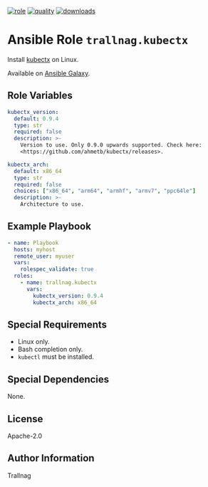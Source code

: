 [![role](https://img.shields.io/ansible/role/55230)](https://galaxy.ansible.com/trallnag/kubectx)
[![quality](https://img.shields.io/ansible/quality/55230)](https://galaxy.ansible.com/trallnag/kubectx)
[![downloads](https://img.shields.io/ansible/role/d/55230?label=downloads)](https://galaxy.ansible.com/trallnag/kubectx)

# Ansible Role `trallnag.kubectx`

Install [kubectx][kubectx] on Linux.

[kubectx]: https://github.com/ahmetb/kubectx

Available on [Ansible Galaxy](https://galaxy.ansible.com/trallnag/kubectx).

## Role Variables

```yaml
kubectx_version:
  default: 0.9.4
  type: str
  required: false
  description: >-
    Version to use. Only 0.9.0 upwards supported. Check here:
    <https://github.com/ahmetb/kubectx/releases>.

kubectx_arch:
  default: x86_64
  type: str
  required: false
  choices: ["x86_64", "arm64", "armhf", "armv7", "ppc64le"]
  description: >-
    Architecture to use.
```

## Example Playbook

```yaml
- name: Playbook
  hosts: myhost
  remote_user: myuser
  vars:
    rolespec_validate: true
  roles:
    - name: trallnag.kubectx
      vars:
        kubectx_version: 0.9.4
        kubectx_arch: x86_64
```

## Special Requirements

* Linux only.
* Bash completion only.
* `kubectl` must be installed.

## Special Dependencies

None.

## License

Apache-2.0

## Author Information

Trallnag
